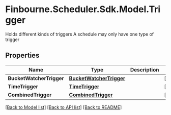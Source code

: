 # Finbourne.Scheduler.Sdk.Model.Trigger
Holds different kinds of triggers  A schedule may only have one type of trigger

## Properties

Name | Type | Description | Notes
------------ | ------------- | ------------- | -------------
**BucketWatcherTrigger** | [**BucketWatcherTrigger**](BucketWatcherTrigger.md) |  | [optional] 
**TimeTrigger** | [**TimeTrigger**](TimeTrigger.md) |  | [optional] 
**CombinedTrigger** | [**CombinedTrigger**](CombinedTrigger.md) |  | [optional] 

[[Back to Model list]](../README.md#documentation-for-models) [[Back to API list]](../README.md#documentation-for-api-endpoints) [[Back to README]](../README.md)

